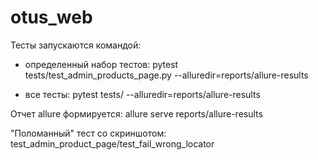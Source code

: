 # otus_web

Тесты запускаются командой: 
- определенный набор тестов:
pytest tests/test_admin_products_page.py --alluredir=reports/allure-results

- все тесты:
pytest tests/ --alluredir=reports/allure-results

Отчет allure формируется: allure serve reports/allure-results

"Поломанный" тест со скриншотом: test_admin_product_page/test_fail_wrong_locator